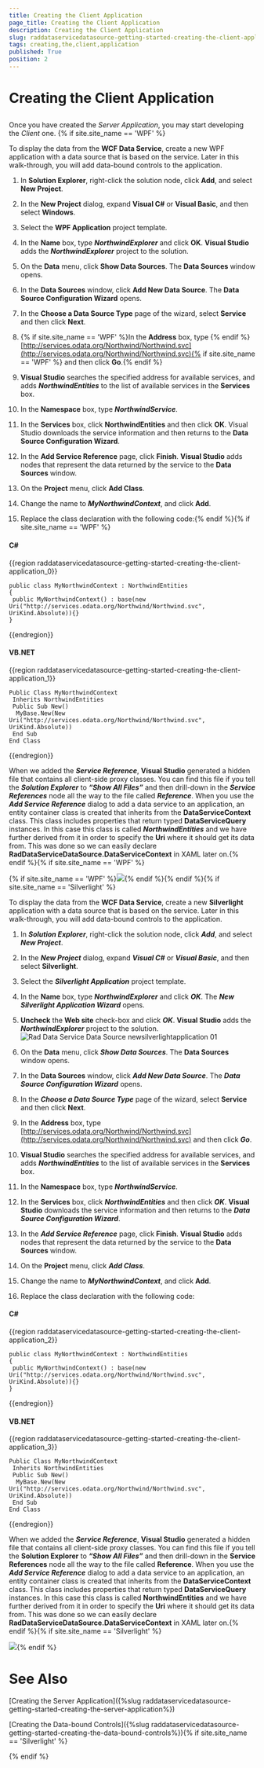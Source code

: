 ```yaml
---
title: Creating the Client Application
page_title: Creating the Client Application
description: Creating the Client Application
slug: raddataservicedatasource-getting-started-creating-the-client-application
tags: creating,the,client,application
published: True
position: 2
---
```


# Creating the Client Application



## 

Once you have created the _Server Application_, you may start developing the _Client_ one. {% if site.site_name == 'WPF' %}

To display the data from the __WCF Data Service__, create a new WPF application with a data source that is based on the service. Later in this walk-through, you will add data-bound controls to the application.

1. In __Solution Explorer__, right-click the solution node, click __Add__, and select __New Project__.

1. In the __New Project__ dialog, expand __Visual C#__ or __Visual Basic__, and then select __Windows__.

1. Select the __WPF Application__ project template.

1. In the __Name__ box, type ***NorthwindExplorer*** and click __OK__. __Visual Studio__ adds the ___NorthwindExplorer___ project to the solution.

1. On the __Data__ menu, click __Show Data Sources__. The __Data Sources__ window opens.

1. In the __Data Sources__ window, click __Add New Data Source__. The __Data Source Configuration Wizard__ opens.

1. In the __Choose a Data Source Type__ page of the wizard, select __Service__ and then click __Next__.

1. {% if site.site_name == 'WPF' %}In the __Address__ box, type {% endif %}[http://services.odata.org/Northwind/Northwind.svc](http://services.odata.org/Northwind/Northwind.svc){% if site.site_name == 'WPF' %} and then click __Go__.{% endif %}

1. __Visual Studio__ searches the specified address for available services, and adds ___NorthwindEntities___ to the list of available services in the __Services__ box.

1. In the __Namespace__ box, type ___NorthwindService___.

1. In the __Services__ box, click __NorthwindEntities__ and then click __OK__. Visual Studio downloads the service information and then returns to the __Data Source Configuration Wizard__. 

1. In the __Add Service Reference__ page, click __Finish__.  __Visual Studio__ adds nodes that represent the data returned by the service to the __Data Sources__ window. 

1. On the __Project__ menu, click __Add Class__.

1. Change the name to ___MyNorthwindContext___, and click __Add__. 

1. Replace the class declaration with the following code:{% endif %}{% if site.site_name == 'WPF' %}

#### __C#__

{{region raddataservicedatasource-getting-started-creating-the-client-application_0}}

	public class MyNorthwindContext : NorthwindEntities
	{
	 public MyNorthwindContext() : base(new Uri("http://services.odata.org/Northwind/Northwind.svc", UriKind.Absolute)){}
	}
{{endregion}}



#### __VB.NET__

{{region raddataservicedatasource-getting-started-creating-the-client-application_1}}

	Public Class MyNorthwindContext
	 Inherits NorthwindEntities
	 Public Sub New()
	  MyBase.New(New Uri("http://services.odata.org/Northwind/Northwind.svc", UriKind.Absolute))
	 End Sub
	End Class
{{endregion}}



When we added the ___Service Reference___, __Visual Studio__ generated a hidden file that contains all client-side proxy classes. You can find this file if you tell the ___Solution Explorer___ to ___“Show All Files”___ and then drill-down in the ___Service References___ node all the way to the file called ___Reference___. When you use the ___Add Service Reference___ dialog to add a data service to an application, an entity container class is created that inherits from the __DataServiceContext__ class. This class includes properties that return typed __DataServiceQuery__ instances. In this case this class is called ___NorthwindEntities___ and we have further derived from it in order to specify the __Uri__ where it should get its data from. This was done so we can easily declare __RadDataServiceDataSource.DataServiceContext__ in XAML later on.{% endif %}{% if site.site_name == 'WPF' %}

{% if site.site_name == 'WPF' %}![](images/RadDataServiceDataSource_GeneratedClientCode_WPF.png){% endif %}{% endif %}{% if site.site_name == 'Silverlight' %}

To display the data from the __WCF Data Service__, create a new __Silverlight__ application with a data source that is based on the service. Later in this walk-through, you will add data-bound controls to the application.

1. In ___Solution Explorer___, right-click the solution node, click ___Add___, and select ___New Project___.

1. In the ___New Project___ dialog, expand ___Visual C#___ or ___Visual Basic___, and then select __Silverlight__.

1. Select the ___Silverlight Application___ project template.

1. In the __Name__ box, type ___NorthwindExplorer___ and click ___OK___. The ___New Silverlight Application Wizard___ opens.

1. __Uncheck__ the __Web site__ check-box and click ___OK___. __Visual Studio__ adds the ___NorthwindExplorer___ project to the solution.
 ![Rad Data Service Data Source newsilverlightapplication 01](images/RadDataServiceDataSource_newsilverlightapplication01.PNG)

1. On the __Data__ menu, click ___Show Data Sources___. The __Data Sources__ window opens.

1. In the __Data Sources__ window, click ___Add New Data Source___. The ___Data Source Configuration Wizard___ opens.

1. In the ___Choose a Data Source Type___ page of the wizard, select __Service__ and then click __Next__.

1. In the __Address__ box, type [http://services.odata.org/Northwind/Northwind.svc](http://services.odata.org/Northwind/Northwind.svc) and then click ___Go___.
            

1. __Visual Studio__ searches the specified address for available services, and adds ___NorthwindEntities___ to the list of available services in the __Services__ box.

1. In the __Namespace__ box, type ___NorthwindService___.

1. In the __Services__ box, click ___NorthwindEntities___ and then click ___OK___. __Visual Studio__ downloads the service information and then returns to the ___Data Source Configuration Wizard___.

1. In the ___Add Service Reference___ page, click __Finish__.  __Visual Studio__ adds nodes that represent the data returned by the service to the __Data Sources__ window.

1. On the __Project__ menu, click ___Add Class___.

1. Change the name to ___MyNorthwindContext___, and click __Add__.

1. Replace the class declaration with the following code:

#### __C#__

{{region raddataservicedatasource-getting-started-creating-the-client-application_2}}

	public class MyNorthwindContext : NorthwindEntities
	{
	 public MyNorthwindContext() : base(new Uri("http://services.odata.org/Northwind/Northwind.svc", UriKind.Absolute)){}
	}
{{endregion}}



#### __VB.NET__

{{region raddataservicedatasource-getting-started-creating-the-client-application_3}}

	Public Class MyNorthwindContext
	 Inherits NorthwindEntities
	 Public Sub New()
	  MyBase.New(New Uri("http://services.odata.org/Northwind/Northwind.svc", UriKind.Absolute))
	 End Sub
	End Class
{{endregion}}



When we added the ___Service Reference___, __Visual Studio__ generated a hidden file that contains all client-side proxy classes. You can find this file if you tell the __Solution Explorer__ to ___“Show All Files”___ and then drill-down in the __Service References__ node all the way to the file called __Reference__. When you use the ___Add Service Reference___ dialog to add a data service to an application, an entity container class is created that inherits from the __DataServiceContext__ class. This class includes properties that return typed __DataServiceQuery__ instances. In this case this class is called __NorthwindEntities__ and we have further derived from it in order to specify the __Uri__ where it should get its data from. This was done so we can easily declare __RadDataServiceDataSource.DataServiceContext__ in XAML later on.{% endif %}{% if site.site_name == 'Silverlight' %}

![](images/RadDataServiceDataSource_GeneratedClientCode_SL.png){% endif %}



# See Also

[Creating the Server Application]({%slug raddataservicedatasource-getting-started-creating-the-server-application%})

[Creating the Data-bound Controls]({%slug raddataservicedatasource-getting-started-creating-the-data-bound-controls%}){% if site.site_name == 'Silverlight' %}

{% endif %}
